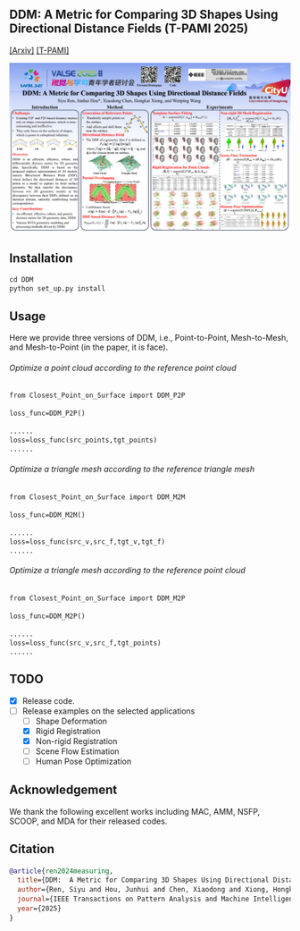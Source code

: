 ## DDM: A Metric for Comparing 3D Shapes Using Directional Distance Fields (T-PAMI 2025)

[[Arxiv]](https://arxiv.org/abs/2401.09736) [[T-PAMI]](https://ieeexplore.ieee.org/abstract/document/10964075)

![image](poster.png)

## Installation

```
cd DDM
python set_up.py install
```

## Usage

Here we provide three versions of DDM, i.e., Point-to-Point, Mesh-to-Mesh, and Mesh-to-Point (in the paper, it is face).

###### Optimize a point cloud according to the reference point cloud

```
from Closest_Point_on_Surface import DDM_P2P

loss_func=DDM_P2P()

......
loss=loss_func(src_points,tgt_points)
......
```

###### Optimize a triangle mesh according to the reference triangle mesh

```
from Closest_Point_on_Surface import DDM_M2M

loss_func=DDM_M2M()

......
loss=loss_func(src_v,src_f,tgt_v,tgt_f)
......
```

###### Optimize a triangle mesh according to the reference point cloud

```
from Closest_Point_on_Surface import DDM_M2P

loss_func=DDM_M2P()

......
loss=loss_func(src_v,src_f,tgt_points)
......
```

## TODO

* [X] Release code.
* [ ] Release examples on the selected applications
  * [ ] Shape Deformation
  * [X] Rigid Registration
  * [X] Non-rigid Registration
  * [ ] Scene Flow Estimation
  * [ ] Human Pose Optimization

## Acknowledgement

We thank the following excellent works including MAC, AMM, NSFP, SCOOP, and MDA for their released codes.

## Citation
```bibtex
@article{ren2024measuring,
  title={DDM:  A Metric for Comparing 3D Shapes Using Directional Distance Fields},
  author={Ren, Siyu and Hou, Junhui and Chen, Xiaodong and Xiong, Hongkai and Wang, Wenping},
  journal={IEEE Transactions on Pattern Analysis and Machine Intelligence},
  year={2025}
}
```
